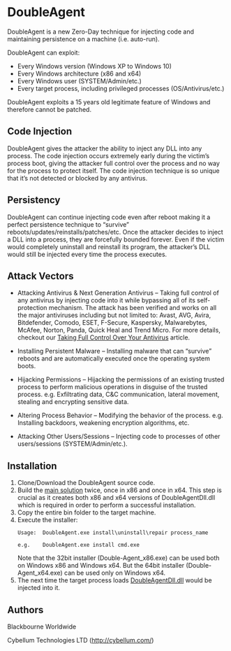 # DoubleAgent

DoubleAgent is a new Zero-Day technique for injecting code and maintaining persistence on a machine (i.e. auto-run).

DoubleAgent can exploit:

* Every Windows version (Windows XP to Windows 10)
* Every Windows architecture (x86 and x64)
* Every Windows user (SYSTEM/Admin/etc.)
* Every target process, including privileged processes (OS/Antivirus/etc.)

DoubleAgent exploits a 15 years old legitimate feature of Windows and therefore cannot be patched.

## Code Injection

DoubleAgent gives the attacker the ability to inject any DLL into any process. The code injection occurs extremely early during the victim’s process boot, giving the attacker full control over the process and no way for the process to protect itself.
The code injection technique is so unique that it’s not detected or blocked by any antivirus.

## Persistency

DoubleAgent can continue injecting code even after reboot making it a perfect persistence technique to “survive” reboots/updates/reinstalls/patches/etc.
Once the attacker decides to inject a DLL into a process, they are forcefully bounded forever. Even if the victim would completely uninstall and reinstall its program, the attacker’s DLL would still be injected every time the process executes.

## Attack Vectors

* Attacking Antivirus & Next Generation Antivirus – Taking full control of any antivirus by injecting code into it while bypassing all of its self-protection mechanism. The attack has been verified and works on all the major antiviruses including but not limited to: Avast, AVG, Avira, Bitdefender, Comodo, ESET, F-Secure, Kaspersky, Malwarebytes, McAfee, Norton, Panda, Quick Heal and Trend Micro.
 For more details, checkout our [Taking Full Control Over Your Antivirus](http://cybellum.com/doubleagent-taking-full-control-antivirus/) article.
 
* Installing Persistent Malware – Installing malware that can “survive” reboots and are automatically executed once the operating system boots.

* Hijacking Permissions – Hijacking the permissions of an existing trusted process to perform malicious operations in disguise of the trusted process. e.g. Exfiltrating data, C&C communication, lateral movement, stealing and encrypting sensitive data.

* Altering Process Behavior – Modifying the behavior of the process. e.g. Installing backdoors, weakening encryption algorithms, etc.

* Attacking Other Users/Sessions – Injecting code to processes of other users/sessions (SYSTEM/Admin/etc.).

## Installation
1. Clone/Download the DoubleAgent source code.
2. Build the [main solution](https://github.com/mblackbourne/Double-Agent) twice, once in x86 and once in x64.
   This step is crucial as it creates both x86 and x64 versions of DoubleAgentDll.dll which is required in order to perform a successful installation.
3. Copy the entire bin folder to the target machine.
4. Execute the installer:
   ```
   Usage:  DoubleAgent.exe install\uninstall\repair process_name
   
   e.g.    DoubleAgent.exe install cmd.exe
   ```
   Note that the 32bit installer (Double-Agent_x86.exe) can be used both on Windows x86 and Windows x64.
   But the 64bit installer (Double-Agent_x64.exe) can be used only on Windows x64.
5. The next time the target process loads [DoubleAgentDll.dll](https://github.com/mblackbourne/Double-Agent/tree/master/DoubleAgentDll) would be injected into it.

## Authors
Blackbourne Worldwide


Cybellum Technologies LTD (http://cybellum.com/)
